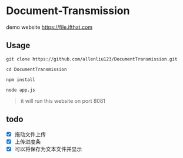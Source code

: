 # Document-Transmission

demo website https://file.ifthat.com

## Usage

`git clone https://github.com/allenliu123/DocumentTransmission.git`

`cd DocumentTransmission`

`npm install`

`node app.js`

> it will run this website on port 8081

## todo

- [x] 拖动文件上传
- [x] 上传进度条
- [x] 可以将保存为文本文件并显示
